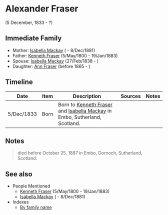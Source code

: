 ﻿---
layout: person
subject_key: i97086424
permalink: /people/i97086424
---

# Alexander Fraser
(5 December, 1833 - ?)

## Immediate Family

* Mother: [Isabella Mackay](./@i26104572@-isabella-mackay-b-d1881-12-8.md) ( - 8/Dec/1881)
* Father: [Kenneth Fraser](./@i61428726@-kenneth-fraser-b1800-5-5-d1883-1-19.md) (5/May/1800 - 19/Jan/1883)
* Spouse: [Isabella Mackay](./@i41556256@-isabella-mackay-b1838-2-27-d.md) (27/Feb/1838 - )
* Daughter: [Ann Fraser](./@i70425788@-ann-fraser-b1865-d.md) (before 1865 - )

## Timeline

Date | Item | Description | Sources | Notes
---|---|---|---|---
5/Dec/1833 | Born | Born to [Kenneth Fraser](./@i61428726@-kenneth-fraser-b1800-5-5-d1883-1-19.md) and [Isabella Mackay](./@i26104572@-isabella-mackay-b-d1881-12-8.md) in Embo, Sutherland, Scotland. |  | 

## Notes

> died before October 25, 1887 in Embo, Dornoch, Sutherland, Scotland.
>



## See also

- People Mentioned
  - [Kenneth Fraser](./@i61428726@-kenneth-fraser-b1800-5-5-d1883-1-19.md) (5/May/1800 - 19/Jan/1883)
  - [Isabella Mackay](./@i26104572@-isabella-mackay-b-d1881-12-8.md) ( - 8/Dec/1881)
- Indexes
  - [By family name](../index-by-family-name.md)
